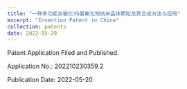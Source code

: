 ```yaml
---
title: "一种多功能自敏化Yb基氟化物纳米晶体颗粒及其合成方法与应用"
excerpt: "Invention Patent in China"
collection: patents
date: 2022-05-20
---
```


Patent Application Filed and Published.

Application No.: 202210230359.2

Publication Date: 2022-05-20

